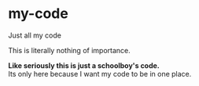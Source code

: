 # my-code

Just all my code

This is literally nothing of importance.

**Like seriously this is just a schoolboy's code.**\
Its only here because I want my code to be in one place.
